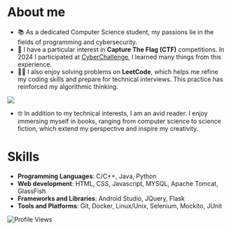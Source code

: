 # About me
- 📚 As a dedicated Computer Science student, my passions lie in the fields of programming and cybersecurity.
- 🚩 I have a particular interest in **Capture The Flag (CTF)** competitions. In 2024 I participated at [CyberChallenge](https://cyberchallenge.it), I learned many things from this experience.
- 👨‍💻 I also enjoy solving problems on **LeetCode**, which helps me refine my coding skills and prepare for technical interviews. This practice has reinforced my algorithmic thinking.

![](https://leetcard.jacoblin.cool/tatore02?border=0&radius=20)
- 🤓 In addition to my technical interests, I am an avid reader. I enjoy immersing myself in books, ranging from computer science to science fiction, which extend my perspective and inspire my creativity.

# Skills
- **Programming Languages**: C/C++, Java, Python
- **Web development**: HTML, CSS, Javascript, MYSQL, Apache Tomcat, GlassFish
- **Frameworks and Libraries**: Android Studio, JQuery, Flask
- **Tools and Platforms**: Git, Docker, Linux/Unix, Selenium, Mockito, JUnit

![Profile Views](https://komarev.com/ghpvc/?username=tatore02&color=orange)
